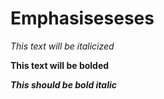 # Emphasiseseses

*This text will be italicized*

**This text will be bolded**

***This should be bold italic***

